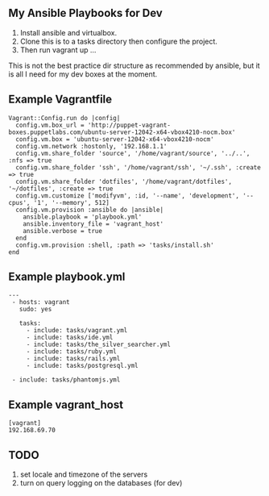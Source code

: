 ## My Ansible Playbooks for Dev

1. Install ansible and virtualbox. 
2. Clone this is to a tasks directory then configure the project.
3. Then run vagrant up ...

This is not the best practice dir structure as recommended by ansible, but it is
all I need for my dev boxes at the moment.

## Example Vagrantfile

    Vagrant::Config.run do |config|
      config.vm.box_url = 'http://puppet-vagrant-boxes.puppetlabs.com/ubuntu-server-12042-x64-vbox4210-nocm.box'
      config.vm.box = 'ubuntu-server-12042-x64-vbox4210-nocm'
      config.vm.network :hostonly, '192.168.1.1'
      config.vm.share_folder 'source', '/home/vagrant/source', '../..', :nfs => true
      config.vm.share_folder 'ssh', '/home/vagrant/ssh', '~/.ssh', :create => true
      config.vm.share_folder 'dotfiles', '/home/vagrant/dotfiles', '~/dotfiles', :create => true
      config.vm.customize ['modifyvm', :id, '--name', 'development', '--cpus', '1', '--memory', 512]
      config.vm.provision :ansible do |ansible|
        ansible.playbook = 'playbook.yml'
        ansible.inventory_file = 'vagrant_host'
        ansible.verbose = true
      end
      config.vm.provision :shell, :path => 'tasks/install.sh'
    end

## Example playbook.yml

    ---
     - hosts: vagrant
       sudo: yes
    
       tasks:
         - include: tasks/vagrant.yml
         - include: tasks/ide.yml
         - include: tasks/the_silver_searcher.yml
         - include: tasks/ruby.yml
         - include: tasks/rails.yml
         - include: tasks/postgresql.yml
    
     - include: tasks/phantomjs.yml

## Example vagrant_host

    [vagrant]
    192.168.69.70
    
## TODO

1) set locale and timezone of the servers
2) turn on query logging on the databases (for dev)
